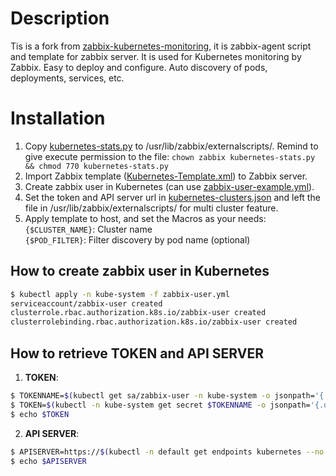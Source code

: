 # Description
Tis is a fork from [zabbix-kubernetes-monitoring](https://github.com/sleepka/zabbix-kubernetes-monitoring), it is zabbix-agent script and template for zabbix server. It is used for Kubernetes monitoring by Zabbix. Easy to deploy and configure. Auto discovery of pods, deployments, services, etc.

# Installation
1. Copy [kubernetes-stats.py](https://raw.githubusercontent.com/EduardCloud/zabbix-kubernetes-monitoring/master/kubernetes-stats.py) to /usr/lib/zabbix/externalscripts/. Remind to give execute permission to the file: ``chown zabbix kubernetes-stats.py && chmod 770 kubernetes-stats.py``
2. Import Zabbix template ([Kubernetes-Template.xml](https://raw.githubusercontent.com/EduardCloud/zabbix-kubernetes-monitoring/master/Kubernetes-Template.xml)) to Zabbix server.
3. Create zabbix user in Kubernetes (can use [zabbix-user-example.yml](https://raw.githubusercontent.com/EduardCloud/zabbix-kubernetes-monitoring/master/zabbix-user.yml)).
4. Set the token and API server url in [kubernetes-clusters.json](https://raw.githubusercontent.com/EduardCloud/zabbix-kubernetes-monitoring/master/kubernetes-clusters.json) and left the file in /usr/lib/zabbix/externalscripts/ for multi cluster feature.
5. Apply template to host, and set the Macros as your needs:
``{$CLUSTER_NAME}``: Cluster name  
``{$POD_FILTER}``: Filter discovery by pod name (optional)  

## How to create zabbix user in Kubernetes
```bash
$ kubectl apply -n kube-system -f zabbix-user.yml 
serviceaccount/zabbix-user created
clusterrole.rbac.authorization.k8s.io/zabbix-user created
clusterrolebinding.rbac.authorization.k8s.io/zabbix-user created
```

## How to retrieve TOKEN and API SERVER
1. **TOKEN**:
```bash
$ TOKENNAME=$(kubectl get sa/zabbix-user -n kube-system -o jsonpath='{.secrets[0].name}')
$ TOKEN=$(kubectl -n kube-system get secret $TOKENNAME -o jsonpath='{.data.token}'| base64 --decode)
$ echo $TOKEN
```
2. **API SERVER**:
```bash
$ APISERVER=https://$(kubectl -n default get endpoints kubernetes --no-headers | awk '{ print $2 }')
$ echo $APISERVER
```
